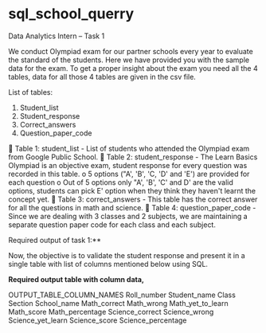 # sql_school_querry


Data Analytics Intern – Task 1

We conduct Olympiad exam for our partner schools every year to evaluate the standard of the students. Here we have provided you with the sample data for the exam. To get a proper insight about the exam you need all the 4 tables, data for all those 4 tables are given in the csv file. 

List of tables:
1.	Student_list
2.	Student_response
3.	Correct_answers
4.	Question_paper_code

	Table 1: student_list - List of students who attended the Olympiad exam from Google Public School.
	Table 2: student_response - The Learn Basics Olympiad is an objective exam, student response for every question was recorded in this table.
o	5 options ("A', 'B', 'C, 'D' and 'E') are provided for each question
o	Out of 5 options only "A', 'B', 'C' and D' are the valid options, students can pick E' option when they think they haven't learnt the concept yet.
	Table 3: correct_answers - This table has the correct answer for all the questions in math and science.
	Table 4: question_paper_code - Since we are dealing with 3 classes and 2 subjects, we are maintaining a separate question paper code for each class and each subject.

Required output of task 1:**

Now, the objective is to validate the student response and present it in a single table with list of columns mentioned below using SQL. 

**Required output table with column data,**

OUTPUT_TABLE_COLUMN_NAMES
Roll_number
Student_name
Class
Section
School_name
Math_correct
Math_wrong
Math_yet_to_learn
Math_score
Math_percentage
Science_correct
Science_wrong
Science_yet_learn
Science_score
Science_percentage


 
